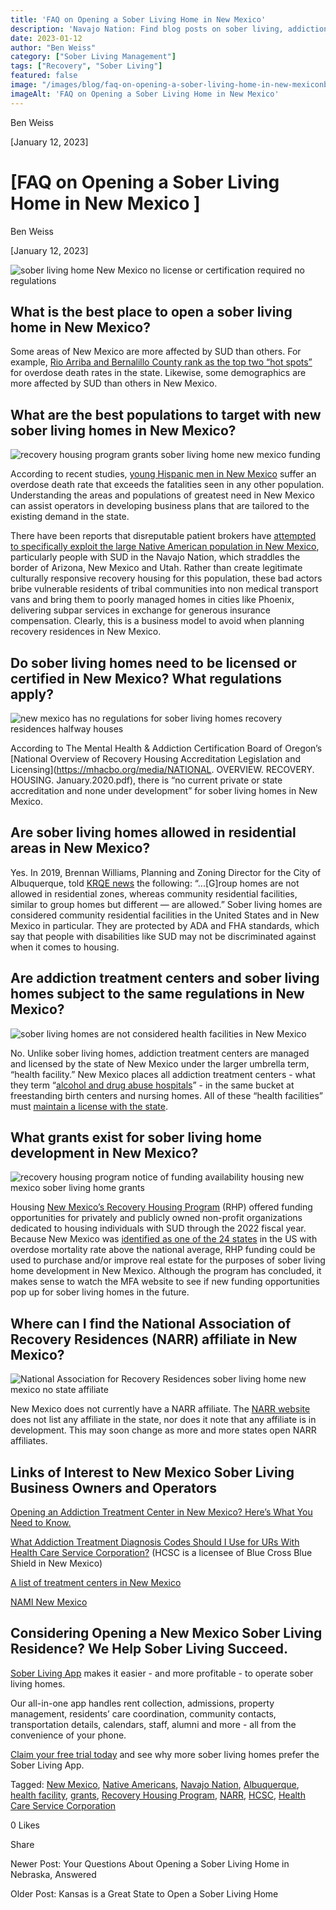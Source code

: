 ```yaml
---
title: 'FAQ on Opening a Sober Living Home in New Mexico'
description: 'Navajo Nation: Find blog posts on sober living, addiction treatment resources, behavioral health, and recovery support within the Nation.'
date: 2023-01-12
author: "Ben Weiss"
category: ["Sober Living Management"]
tags: ["Recovery", "Sober Living"]
featured: false
image: "/images/blog/faq-on-opening-a-sober-living-home-in-new-mexiconbsp/Screen_Shot_2023-01-10_at_3.58.46_PM.png"
imageAlt: 'FAQ on Opening a Sober Living Home in New Mexico'
---
```


Ben Weiss

[January 12, 2023]

#  [FAQ on Opening a Sober Living Home in New Mexico ]

Ben Weiss

[January 12, 2023]

![sober living home New Mexico no license or certification required no regulations](/images/blog/faq-on-opening-a-sober-living-home-in-new-mexiconbsp/Screen_Shot_2023-01-10_at_3.58.46_PM.png)

## What is the best place to open a sober living home in New Mexico?

Some areas of New Mexico are more affected by SUD than others. For example, [Rio Arriba and Bernalillo County rank as the top two “hot spots”](https://www.nmlegis.gov/Entity/LFC/Documents/Health_Notes/Health%20Notes%20-%20Status%20of%20Substance%20Abuse%20Treatment%20and%20Outcomes,%20November%202019.pdf) for overdose death rates in the state. Likewise, some demographics are more affected by SUD than others in New Mexico. 

## What are the best populations to target with new sober living homes in New Mexico?

![recovery housing program grants sober living home new mexico funding](/images/blog/faq-on-opening-a-sober-living-home-in-new-mexiconbsp/Screen_Shot_2023-01-09_at_10.15.24_AM.png)

According to recent studies, [young Hispanic men in New Mexico](https://www.nmhealth.org/data/view/substance/1862/) suffer an overdose death rate that exceeds the fatalities seen in any other population. Understanding the areas and populations of greatest need in New Mexico can assist operators in developing business plans that are tailored to the existing demand in the state.

There have been reports that disreputable patient brokers have [attempted to specifically exploit the large Native American population in New Mexico](https://www.azcentral.com/story/news/local/arizona/2022/12/17/arizona-rehab-center-scams-targeting-indigenous-people-advocates-say/69726049007/), particularly people with SUD in the Navajo Nation, which straddles the border of Arizona, New Mexico and Utah. Rather than create legitimate culturally responsive recovery housing for this population, these bad actors bribe vulnerable residents of tribal communities into non medical transport vans and bring them to poorly managed homes in cities like Phoenix, delivering subpar services in exchange for generous insurance compensation. Clearly, this is a business model to avoid when planning recovery residences in New Mexico. 

## Do sober living homes need to be licensed or certified in New Mexico? What regulations apply?

![new mexico has no regulations for sober living homes recovery residences halfway houses](/images/blog/faq-on-opening-a-sober-living-home-in-new-mexiconbsp/Screen_Shot_2023-01-10_at_3.56.16_PM.png)

According to The Mental Health & Addiction Certification Board of Oregon’s [National Overview of Recovery Housing Accreditation Legislation and Licensing](https://mhacbo.org/media/NATIONAL. OVERVIEW. RECOVERY. HOUSING. January.2020.pdf), there is “no current private or state accreditation and none under development” for sober living homes in New Mexico. 

## Are sober living homes allowed in residential areas in New Mexico?

Yes. In 2019, Brennan Williams, Planning and Zoning Director for the City of Albuquerque, told [KRQE news](https://www.krqe.com/news/investigations/albuquerque-sober-living-house-sparks-regulation-questions/) the following: “...[G]roup homes are not allowed in residential zones, whereas community residential facilities, similar to group homes but different — are allowed.” Sober living homes are considered community residential facilities in the United States and in New Mexico in particular. They are protected by ADA and FHA standards, which say that people with disabilities like SUD may not be discriminated against when it comes to housing. 

## Are addiction treatment centers and sober living homes subject to the same regulations in New Mexico?

![sober living homes are not considered health facilities in New Mexico](/images/blog/faq-on-opening-a-sober-living-home-in-new-mexiconbsp/Screen_Shot_2023-01-10_at_3.57.02_PM.png)

No. Unlike sober living homes, addiction treatment centers are managed and licensed by the state of New Mexico under the larger umbrella term, “health facility.” New Mexico places all addiction treatment centers - what they term “[alcohol and drug abuse hospitals](https://behavehealth.com/blog/2022/3/17/opening-an-addiction-treatment-center-in-new-mexico-heres-what-you-need-to-know-nbsp)” - in the same bucket at freestanding birth centers and nursing homes. All of these “health facilities” must [maintain a license with the state](https://www.nmhealth.org/about/dhi/hflc/prop/stli/). 

## What grants exist for sober living home development in New Mexico?

![recovery housing program notice of funding availability housing new mexico sober living home grants](/images/blog/faq-on-opening-a-sober-living-home-in-new-mexiconbsp/Screen_Shot_2023-01-10_at_3.57.25_PM.png)

Housing [New Mexico’s Recovery Housing Program](https://housingnm.org/resources/2022-recovery-housing-program) (RHP) offered funding opportunities for privately and publicly owned non-profit organizations dedicated to housing individuals with SUD through the 2022 fiscal year. Because New Mexico was [identified as one of the 24 states](https://www.hudexchange.info/programs/rhp/rhp-overview/) in the US with overdose mortality rate above the national average, RHP funding could be used to purchase and/or improve real estate for the purposes of sober living home development in New Mexico. Although the program has concluded, it makes sense to watch the MFA website to see if new funding opportunities pop up for sober living homes in the future. 

## Where can I find the National Association of Recovery Residences (NARR) affiliate in New Mexico?

![National Association for Recovery Residences sober living home new mexico no state affiliate](/images/blog/faq-on-opening-a-sober-living-home-in-new-mexiconbsp/Screen_Shot_2023-01-09_at_10.13.47_AM.png)

New Mexico does not currently have a NARR affiliate. The [NARR website](https://narronline.org/) does not list any affiliate in the state, nor does it note that any affiliate is in development. This may soon change as more and more states open NARR affiliates. 

## Links of Interest to New Mexico Sober Living Business Owners and Operators

[Opening an Addiction Treatment Center in New Mexico? Here’s What You Need to Know. ](https://behavehealth.com/blog/2022/3/17/opening-an-addiction-treatment-center-in-new-mexico-heres-what-you-need-to-know-nbsp)

[What Addiction Treatment Diagnosis Codes Should I Use for URs With Health Care Service Corporation?](https://behavehealth.com/blog/2022/4/29/what-addiction-treatment-diagnosis-codes-should-i-use-for-urs-with-health-care-service-corporation) (HCSC is a licensee of Blue Cross Blue Shield in New Mexico)

[A list of treatment centers in New Mexico ](https://bridge.behavehealth.com/rehabs/new-mexico)

[NAMI New Mexico](https://naminewmexico.org/)

## Considering Opening a New Mexico Sober Living Residence? We Help Sober Living Succeed. 

[Sober Living App](/) makes it easier - and more profitable - to operate sober living homes. 

Our all-in-one app handles rent collection, admissions, property management, residents’ care coordination, community contacts, transportation details, calendars, staff, alumni and more - all from the convenience of your phone. 

[Claim your free trial today](https://behavehealth.com/get-started) and see why more sober living homes prefer the Sober Living App.

Tagged: [New Mexico](/sober-living-app-blog/tag/New+Mexico), [Native Americans](/sober-living-app-blog/tag/Native+Americans), [Navajo Nation](/sober-living-app-blog/tag/Navajo+Nation), [Albuquerque](/sober-living-app-blog/tag/Albuquerque), [health facility](/sober-living-app-blog/tag/health+facility), [grants](/sober-living-app-blog/tag/grants), [Recovery Housing Program](https://soberlivingapp.com/sober-living-app-blog/tag/Recovery+Housing+Program), [NARR](/sober-living-app-blog/tag/NARR), [HCSC](https://soberlivingapp.com/sober-living-app-blog/tag/HCSC), [Health Care Service Corporation](https://soberlivingapp.com/sober-living-app-blog/tag/Health+Care+Service+Corporation)

0 Likes

Share

Newer Post: Your Questions About Opening a Sober Living Home in Nebraska, Answered

Older Post: Kansas is a Great State to Open a Sober Living Home